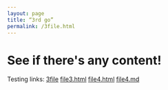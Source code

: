 ```yaml
---
layout: page
title: “3rd go”
permalink: /3file.html
---
```


<h1>See if there's any content!</h1>
<p>Testing links:
  <a href="3file.html">3file</a>
  <a href="file3.html">file3.html</a>
  <a href="file4.html">file4.html</a>
  <a href="file4.md">file4.md</a>
</p>
